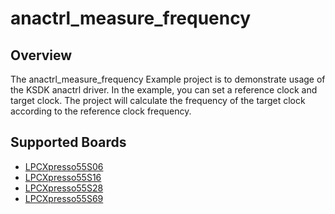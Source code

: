 # anactrl_measure_frequency

## Overview
The anactrl_measure_frequency Example project is to demonstrate usage of the KSDK anactrl driver.
In the example, you can set a reference clock and target clock. The project will calculate the frequency of the
target clock according to the reference clock frequency.

## Supported Boards
- [LPCXpresso55S06](../../../_boards/lpcxpresso55s06/driver_examples/anactrl/measure_frequency/example_board_readme.md)
- [LPCXpresso55S16](../../../_boards/lpcxpresso55s16/driver_examples/anactrl/measure_frequency/example_board_readme.md)
- [LPCXpresso55S28](../../../_boards/lpcxpresso55s28/driver_examples/anactrl/measure_frequency/example_board_readme.md)
- [LPCXpresso55S69](../../../_boards/lpcxpresso55s69/driver_examples/anactrl/measure_frequency/example_board_readme.md)

